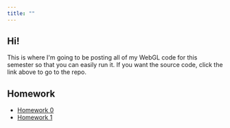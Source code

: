 ```yaml
---
title: ""
---
```

## Hi!

This is where I'm going to be posting all of my WebGL code for this semester so that you can easily run it. If you want the source code, click the link above to go to the repo.

## Homework
- [Homework 0](hw0/)
- [Homework 1](hw1/)
